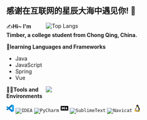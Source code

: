 ## 感谢在互联网的星辰大海中遇见你! :wave: 
<img align="right" width="400px" alt="Top Langs" src="https://github-readme-stats.vercel.app/api/top-langs/?username=TimberKito&layout=compact" />

✍**Hi~ I'm Timber, a college student from Chong Qing, China.**

🌱**learning Languages and Frameworks**
- Java
- JavaScript
- Spring
- Vue

<img align="right" width="400px" src="https://github-readme-stats.vercel.app/api?username=TimberKito&show_icons=true&hide_title=true" />

👨‍💻**Tools and Environments**

<code><img height="20" src="https://raw.githubusercontent.com/github/explore/80688e429a7d4ef2fca1e82350fe8e3517d3494d/topics/visual-studio-code/visual-studio-code.png" alt="VSCode" title="VSCode"></code>
<code><img height="20" src="https://images.cnblogs.com/cnblogs_com/blogs/679311/galleries/1963189/o_211210163420_IntelliJ_IDEA_Icon.svg.png" alt="IDEA" title="IDEA"></code>
<code><img height="20" src="https://images.nowcoder.com/images/20180629/0_1530258305740_67F7BB46DE9FC78164CA628F2CE05C37" alt="PyCharm" title="PyCharm"></code>
<code><img height="20" src="https://raw.githubusercontent.com/github/explore/80688e429a7d4ef2fca1e82350fe8e3517d3494d/topics/markdown/markdown.png" alt="Markdown" title="MarkDown"></code>
<code><img height="20" src="https://images.cnblogs.com/cnblogs_com/blogs/679311/galleries/1963189/o_211210163448_sublime-in-vscode.png" alt="SublimeText" title="SublimeText"></code>
<code><img height="20" src="https://images.cnblogs.com/cnblogs_com/blogs/679311/galleries/1963189/o_211210163437_navicat-icon.png" alt="Navicat" title="Navicat"></code>
<code><img height="20" src="https://raw.githubusercontent.com/github/explore/80688e429a7d4ef2fca1e82350fe8e3517d3494d/topics/linux/linux.png" alt="Linux" title="Linux"></code>
